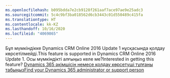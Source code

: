 ```yaml
---
ms.openlocfilehash: b095bdda7e2cb9128f261aaf7ace97ae9e25adc3
ms.sourcegitcommit: 5c4c9bf3ba018562d6cb3443c01d550489c415fa
ms.translationtype: HT
ms.contentlocale: kk-KZ
ms.lasthandoff: 10/16/2020
ms.locfileid: "4069865"
---
```

<span data-ttu-id="9efaf-101">Бұл мүмкіндікке Dynamics CRM Online 2016 Update 1 нұсқасында қолдау көрсетілмейді.</span><span class="sxs-lookup"><span data-stu-id="9efaf-101">This feature is supported in Dynamics CRM Online 2016 Update 1.</span></span> <span data-ttu-id="9efaf-102">Осы мүмкіндікті алғыңыз келе ме?</span><span class="sxs-lookup"><span data-stu-id="9efaf-102">Interested in getting this feature?</span></span> [<span data-ttu-id="9efaf-103">Dynamics 365 әкімшісін немесе қолдау көрсетуші тұлғаны табыңыз</span><span class="sxs-lookup"><span data-stu-id="9efaf-103">Find your Dynamics 365 administrator or support person</span></span>](https://docs.microsoft.com/dynamics365/customerengagement/on-premises/basics/find-administrator-support)
